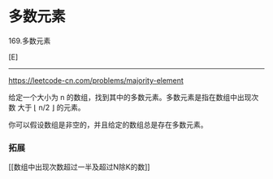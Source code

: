 # 多数元素
169.多数元素

[E]

---

https://leetcode-cn.com/problems/majority-element


给定一个大小为 n 的数组，找到其中的多数元素。多数元素是指在数组中出现次数 大于 ⌊ n/2 ⌋ 的元素。

你可以假设数组是非空的，并且给定的数组总是存在多数元素。



### 拓展
[[数组中出现次数超过一半及超过N除K的数]]